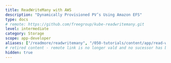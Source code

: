 ```yaml
---
title: ReadWriteMany with AWS
description: "Dynamically Provisioned PV’s Using Amazon EFS"
type: docs
# remote: https://github.com/freegroup/kube-readwritemany.git
level: intermediate
category: Storage
scope: app-developer
aliases: ["/readmore/readwritemany", "/050-tutorials/content/app/read-write-many"]
# retired content - remote link is no longer vald and no sucessor has been found
hidden: true
---
```

